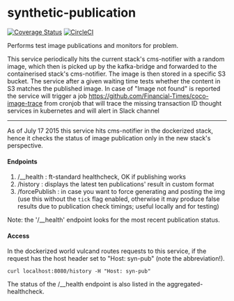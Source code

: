 # synthetic-publication

[![Coverage Status](https://coveralls.io/repos/github/Financial-Times/coco-synthetic-image-publication-monitor/badge.svg?branch=master)](https://coveralls.io/github/Financial-Times/coco-synthetic-image-publication-monitor?branch=master)
[![CircleCI](https://circleci.com/gh/Financial-Times/coco-synthetic-image-publication-monitor/tree/master.svg?style=svg)](https://circleci.com/gh/Financial-Times/coco-synthetic-image-publication-monitor/tree/master)

Performs test image publications and monitors for problem.

This service periodically hits the current stack's cms-notifier with a random image, which then is picked up by the kafka-bridge and forwarded to the containerised stack's cms-notifier. The image is then stored in a specific S3 bucket. The service after a given waiting time tests whether the content in S3 matches the published image.
In case of "Image not found" is reported the service will trigger a job https://github.com/Financial-Times/coco-image-trace from cronjob that will trace the missing transaction ID thought services in kubernetes and will alert in Slack channel

---

As of July 17 2015 this service hits cms-notifier in the dockerized stack, hence it checks the status of image publication only in the new stack's perspective.

#### Endpoints
1. /__health : ft-standard healthcheck, OK if publishing works
2. /history : displays the latest ten publications' result in custom format
3. /forcePublish : in case you want to force generating and posting the img (use this without the `tick` flag enabled, otherwise it may produce false results due to publication check timings; useful locally and for testing)

Note: the '/__health' endpoint looks for the most recent publication status.

#### Access
In the dockerized world vulcand routes requests to this service, if the request has the host header set to "Host: syn-pub" (note the abbreviation!).

`curl localhost:8080/history -H "Host: syn-pub"`

The status of the /__health endpoint is also listed in the aggregated-healthcheck.

